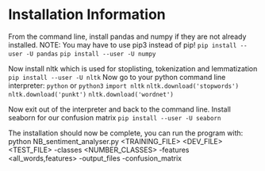 # Installation Information

From the command line, install pandas and numpy if they are not already installed.
NOTE: You may have to use pip3 instead of pip!
`pip install --user -U pandas`
`pip install --user -U numpy`

Now install nltk which is used for stoplisting, tokenization and lemmatization
`pip install --user -U nltk`
Now go to your python command line interpreter:
`python` or `python3`
`import nltk`
`nltk.download('stopwords')`
`nltk.download('punkt')`
`nltk.download('wordnet')`

Now exit out of the interpreter and back to the command line.
Install seaborn for our confusion matrix
`pip install --user -U seaborn`

The installation should now be complete, you can run the program with:
python NB_sentiment_analyser.py <TRAINING_FILE> <DEV_FILE> <TEST_FILE> -classes <NUMBER_CLASSES> -features <all_words,features> -output_files -confusion_matrix
